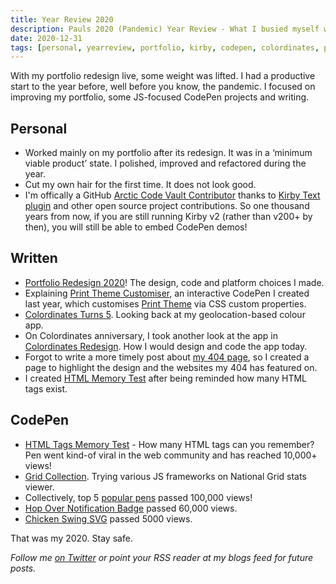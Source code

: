 ```yaml
---
title: Year Review 2020
description: Pauls 2020 (Pandemic) Year Review - What I busied myself with, HTML-wise, in the year that was, ‘twenty twenty’
date: 2020-12-31
tags: [personal, yearreview, portfolio, kirby, codepen, colordinates, printtheme]
---
```


With my portfolio redesign live, some weight was lifted. I had a productive start to the year before, well before you know, the pandemic. I focused on improving my portfolio, some JS-focused CodePen projects and writing.

## Personal

* Worked mainly on my portfolio after its redesign. It was in a ‘minimum viable product’ state. I polished, improved and refactored during the year.
* Cut my own hair for the first time. It does not look good.
* I'm offically a GitHub [Arctic Code Vault Contributor](https://archiveprogram.github.com) thanks to [Kirby Text plugin](/blog/kirbytag-codepen/) and other open source project contributions. So one thousand years from now, if you are still running Kirby v2 (rather than v200+ by then), you will still be able to embed CodePen demos!

## Written

* [Portfolio Redesign 2020](/blog/portfolio-redesign-2020/)! The design, code and platform choices I made.
* Explaining [Print Theme Customiser](/blog/print-theme-customiser/), an interactive CodePen I created last year, which customises [Print Theme](/work/print-theme/) via CSS custom properties.
* [Colordinates Turns 5](/blog/colordinates-turns-five/). Looking back at my geolocation-based colour app. 
* On Colordinates anniversary, I took another look at the app in [Colordinates Redesign](/blog/colordinates-redesign/). How I would design and code the app today.
* Forgot to write a more timely post about [my 404 page](/404page/), so I created a page to highlight the design and the websites my 404 has featured on.
* I created [HTML Memory Test](/blog/html-elements-test/) after being reminded how many HTML tags exist.

## CodePen

* [HTML Tags Memory Test](https://codepen.io/plfstr/details/zYqQeRw) - How many HTML tags can you remember? Pen went kind-of viral in the web community and has reached 10,000+ views!
* [Grid Collection](https://codepen.io/collection/nxmmwb). Trying various JS frameworks on National Grid stats viewer.
* Collectively, top 5 [popular pens](https://codepen.io/plfstr/popular/) passed 100,000 views!
* [Hop Over Notification Badge](/blog/hop-over-navigation/) passed 60,000 views.
* [Chicken Swing SVG](/blog/chicken-swing-svg/) passed 5000 views.

That was my 2020. Stay safe.

_Follow me [on Twitter](https://twitter.com/plfstr) or point your RSS reader at my blogs feed for future posts._